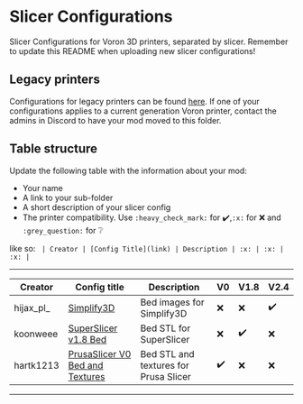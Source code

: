 # Slicer Configurations

Slicer Configurations for Voron 3D printers, separated by slicer.
Remember to update this README when uploading new slicer configurations!

## Legacy printers

Configurations for legacy printers can be found [here](../legacy_printers/slicer_configurations). 
If one of your configurations applies to a current generation Voron printer, contact the admins in 
Discord to have your mod moved to this folder.

## Table structure

Update the following table with the information about your mod:
- Your name
- A link to your sub-folder
- A short description of your slicer config
- The printer compatibility. Use `:heavy_check_mark:` for :heavy_check_mark:,`:x:` for :x: and `:grey_question:` for :grey_question:

like so:
`
| Creator | [Config Title](link) | Description | :x: | :x: | :x: |`

---

| Creator | Config title | Description | V0 | V1.8 | V2.4 |
| --- | --- | --- | --- | --- | --- |
| hijax_pl_ | [Simplify3D](./Simplify3D/hijax_pl/beds) | Bed images for Simplify3D | :x: | :x: | :heavy_check_mark: |
| koonweee | [SuperSlicer v1.8 Bed](./SuperSlicer/koonweee/beds) | Bed STL for SuperSlicer | :x: | :heavy_check_mark: | :x: |
| hartk1213 | [PrusaSlicer V0 Bed and Textures](./PrusaSlicer/hartk1213/V0) | Bed STL and textures for Prusa Slicer | :heavy_check_mark: | :x: | :x: |
---
